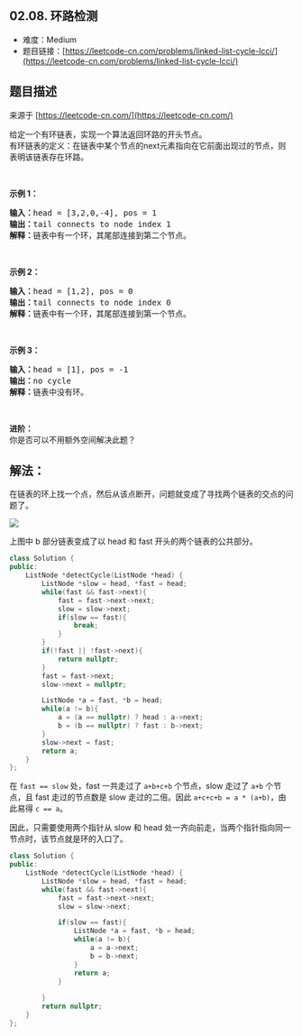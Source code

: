 ##  02.08. 环路检测

- 难度：Medium
- 题目链接：[https://leetcode-cn.com/problems/linked-list-cycle-lcci/](https://leetcode-cn.com/problems/linked-list-cycle-lcci/)


## 题目描述

来源于 [https://leetcode-cn.com/](https://leetcode-cn.com/)

<p>给定一个有环链表，实现一个算法返回环路的开头节点。<br>有环链表的定义：在链表中某个节点的next元素指向在它前面出现过的节点，则表明该链表存在环路。</p><br><p><strong>示例 1：</strong><pre><strong>输入：</strong>head = [3,2,0,-4], pos = 1<br><strong>输出：</strong>tail connects to node index 1<br><strong>解释：</strong>链表中有一个环，其尾部连接到第二个节点。</pre></p><br><p><strong>示例 2：</strong><pre><strong>输入：</strong>head = [1,2], pos = 0<br><strong>输出：</strong>tail connects to node index 0<br><strong>解释：</strong>链表中有一个环，其尾部连接到第一个节点。</pre></p><br><p><strong>示例 3：</strong><pre><strong>输入：</strong>head = [1], pos = -1<br><strong>输出：</strong>no cycle<br><strong>解释：</strong>链表中没有环。</pre></p><br><p><strong>进阶：</strong><br>你是否可以不用额外空间解决此题？</p>

## 解法：

在链表的环上找一个点，然后从该点断开，问题就变成了寻找两个链表的交点的问题了。

![](https://wangyu-name.oss-cn-hangzhou.aliyuncs.com/superbed/2020/05/21/5ec69d01c2a9a83be535248f.jpg)

上图中 b 部分链表变成了以 head 和 fast 开头的两个链表的公共部分。


```c++
class Solution {
public:
    ListNode *detectCycle(ListNode *head) {
        ListNode *slow = head, *fast = head;
        while(fast && fast->next){
            fast = fast->next->next;
            slow = slow->next;
            if(slow == fast){
                break;
            }
        }
        if(!fast || !fast->next){
            return nullptr;
        }
        fast = fast->next;
        slow->next = nullptr;

        ListNode *a = fast, *b = head;
        while(a != b){
            a = (a == nullptr) ? head : a->next;
            b = (b == nullptr) ? fast : b->next;
        }
        slow->next = fast;
        return a;
    }
};
```

在 `fast == slow` 处，fast 一共走过了 `a+b+c+b` 个节点，slow 走过了 `a+b` 个节点，且 fast 走过的节点数是 slow 走过的二倍。因此 `a+c+c+b = a * (a+b)`，由此易得 `c == a`。

因此，只需要使用两个指针从 slow 和 head 处一齐向前走，当两个指针指向同一节点时，该节点就是环的入口了。

```c++
class Solution {
public:
    ListNode *detectCycle(ListNode *head) {
        ListNode *slow = head, *fast = head;
        while(fast && fast->next){
            fast = fast->next->next;
            slow = slow->next;

            if(slow == fast){
                ListNode *a = fast, *b = head;
                while(a != b){
                    a = a->next;
                    b = b->next;
                }
                return a;
            }
            
        }
        return nullptr;
    }
};
```